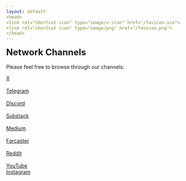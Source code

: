 ```yaml
---
layout: default
<head>
<link rel="shortcut icon" type="image/x-icon" href="/favicon.ico">
<link rel="shortcut icon" type="image/png" href="/favicon.png">
</head>
---
```

<b><font size="5">Network Channels</font></b>
<br>
<br>
Please feel free to browse through our channels: 

<a href="https://x.com/netxork" target="_blank">X</a>
<br>
<br>
<a href="https://t.me/networkfoundation" target="_blank">Telegram</a>
<br>
<br>
<a href="https://discord.gg/sCtK6YK" target="_blank">Discord</a>
<br>
<br>
<a href="https://network.substack.com/" target="_blank">Substack</a>
<br>
<br>
<a href="https://medium.com/@network" target="_blank">Medium</a>
<br>
<br>
<a href="https://farcaster.xyz/netxork" target="_blank">Farcaster</a>
<br>
<br>
<a href="https://reddit.com/r/netxork" target="_blank">Reddit</a>
<br>
<br>
<a href="https://youtube.com/@netxork" target="_blank">YouTube</a>
<br>
<a href="https://instagram.com/netxork" target="_blank">Instagram</a>
<br>




